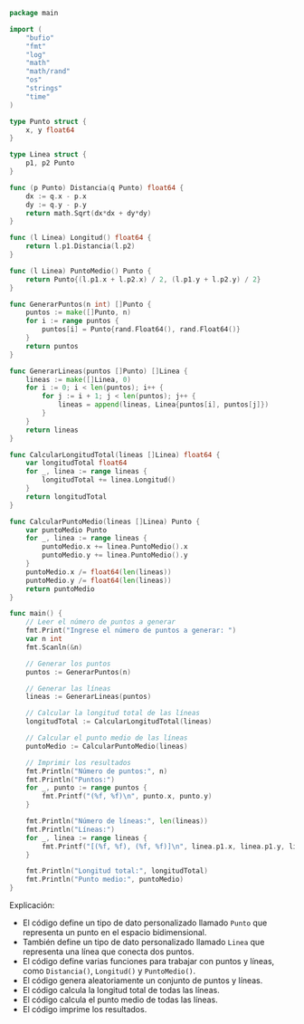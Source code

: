 ```go
package main

import (
	"bufio"
	"fmt"
	"log"
	"math"
	"math/rand"
	"os"
	"strings"
	"time"
)

type Punto struct {
	x, y float64
}

type Linea struct {
	p1, p2 Punto
}

func (p Punto) Distancia(q Punto) float64 {
	dx := q.x - p.x
	dy := q.y - p.y
	return math.Sqrt(dx*dx + dy*dy)
}

func (l Linea) Longitud() float64 {
	return l.p1.Distancia(l.p2)
}

func (l Linea) PuntoMedio() Punto {
	return Punto{(l.p1.x + l.p2.x) / 2, (l.p1.y + l.p2.y) / 2}
}

func GenerarPuntos(n int) []Punto {
	puntos := make([]Punto, n)
	for i := range puntos {
		puntos[i] = Punto{rand.Float64(), rand.Float64()}
	}
	return puntos
}

func GenerarLineas(puntos []Punto) []Linea {
	lineas := make([]Linea, 0)
	for i := 0; i < len(puntos); i++ {
		for j := i + 1; j < len(puntos); j++ {
			lineas = append(lineas, Linea{puntos[i], puntos[j]})
		}
	}
	return lineas
}

func CalcularLongitudTotal(lineas []Linea) float64 {
	var longitudTotal float64
	for _, linea := range lineas {
		longitudTotal += linea.Longitud()
	}
	return longitudTotal
}

func CalcularPuntoMedio(lineas []Linea) Punto {
	var puntoMedio Punto
	for _, linea := range lineas {
		puntoMedio.x += linea.PuntoMedio().x
		puntoMedio.y += linea.PuntoMedio().y
	}
	puntoMedio.x /= float64(len(lineas))
	puntoMedio.y /= float64(len(lineas))
	return puntoMedio
}

func main() {
	// Leer el número de puntos a generar
	fmt.Print("Ingrese el número de puntos a generar: ")
	var n int
	fmt.Scanln(&n)

	// Generar los puntos
	puntos := GenerarPuntos(n)

	// Generar las líneas
	lineas := GenerarLineas(puntos)

	// Calcular la longitud total de las líneas
	longitudTotal := CalcularLongitudTotal(lineas)

	// Calcular el punto medio de las líneas
	puntoMedio := CalcularPuntoMedio(lineas)

	// Imprimir los resultados
	fmt.Println("Número de puntos:", n)
	fmt.Println("Puntos:")
	for _, punto := range puntos {
		fmt.Printf("(%f, %f)\n", punto.x, punto.y)
	}

	fmt.Println("Número de líneas:", len(lineas))
	fmt.Println("Líneas:")
	for _, linea := range lineas {
		fmt.Printf("[(%f, %f), (%f, %f)]\n", linea.p1.x, linea.p1.y, linea.p2.x, linea.p2.y)
	}

	fmt.Println("Longitud total:", longitudTotal)
	fmt.Println("Punto medio:", puntoMedio)
}
```

Explicación:

* El código define un tipo de dato personalizado llamado `Punto` que representa un punto en el espacio bidimensional.
* También define un tipo de dato personalizado llamado `Linea` que representa una línea que conecta dos puntos.
* El código define varias funciones para trabajar con puntos y líneas, como `Distancia()`, `Longitud()` y `PuntoMedio()`.
* El código genera aleatoriamente un conjunto de puntos y líneas.
* El código calcula la longitud total de todas las líneas.
* El código calcula el punto medio de todas las líneas.
* El código imprime los resultados.